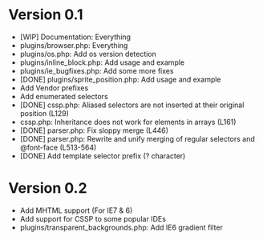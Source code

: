 Version 0.1
===========

 * [WIP] Documentation: Everything
 * plugins/browser.php: Everything
 * plugins/os.php: Add os version detection
 * plugins/inline_block.php: Add usage and example
 * plugins/ie_bugfixes.php: Add some more fixes
 * [DONE] plugins/sprite_position.php: Add usage and example
 * Add Vendor prefixes
 * Add enumerated selectors
 * [DONE] cssp.php: Aliased selectors are not inserted at their original position (L129)
 * cssp.php: Inheritance does not work for elements in arrays (L161)
 * [DONE] parser.php: Fix sloppy merge (L446)
 * [DONE] parser.php: Rewrite and unify merging of regular selectors and @font-face (L513-564)
 * [DONE] Add template selector prefix (? character)



Version 0.2
===========

 * Add MHTML support (For IE7 & 6)
 * Add support for CSSP to some popular IDEs
 * plugins/transparent_backgrounds.php: Add IE6 gradient filter
